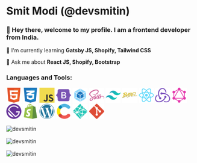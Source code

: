 <h1>Smit Modi (@devsmitin)</h1>

<h3>👋 Hey there, welcome to my profile. I am a frontend developer from India.</h3>

🌱 I'm currently learning **Gatsby JS, Shopify, Tailwind CSS**

💬 Ask me about **React JS, Shopify, Bootstrap**
 

<h3 align="left">Languages and Tools:</h3>
<p align="left">
  <img src="/src/images/logos/HTML.svg" alt="HTML" width="40" height="40">
  <img src="/src/images/logos/CSS.svg" alt="CSS" width="40" height="40">
  <img src="/src/images/logos/JavaScript.svg" alt="JavaScript" width="40" height="40">
  <img src="/src/images/logos/Bootstrap.svg" alt="Bootstrap" width="40" height="40">
  <img src="/src/images/logos/Webpack.svg" alt="Webpack" width="40" height="40">
  <img src="/src/images/logos/Sass.svg" alt="Sass" width="40" height="40">
  <img src="/src/images/logos/Tailwind.svg" alt="Tailwind" width="40" height="40">
  <img src="/src/images/logos/Babel.svg" alt="Babel" width="40" height="40">
  <img src="/src/images/logos/ReactJS.svg" alt="ReactJS" width="40" height="40">
  <img src="/src/images/logos/Redux.svg" alt="Redux" width="40" height="40">
  <img src="/src/images/logos/Graphql.svg" alt="Graphql" width="40" height="40">
  <img src="/src/images/logos/Gatsby.svg" alt="Gatsby" width="40" height="40">
  <img src="/src/images/logos/Shopify.svg" alt="Shopify" width="40" height="40">
  <img src="/src/images/logos/WordPress.svg" alt="WordPress" width="40" height="40">
  <img src="/src/images/logos/Contentful.svg" alt="Contentful" width="40" height="40">
  <img src="/src/images/logos/Netlify.svg" alt="Netlify" width="40" height="40">
  <img src="/src/images/logos/Git.svg" alt="Git" width="40" height="40">
</p>

<p>
  <img align="center" src="https://github-readme-stats.vercel.app/api/top-langs?username=devsmitin&show_icons=true&locale=en&layout=compact" alt="devsmitin"/>
</span>

<p>
  <img align="center" src="https://github-readme-stats.vercel.app/api?username=devsmitin&show_icons=true&locale=en" alt="devsmitin"/>
</span>

<p>
  <img align="center" src="https://github-readme-streak-stats.herokuapp.com/?user=devsmitin&theme=github-light#gh-light-mode-only" alt="devsmitin"/>
</span>
